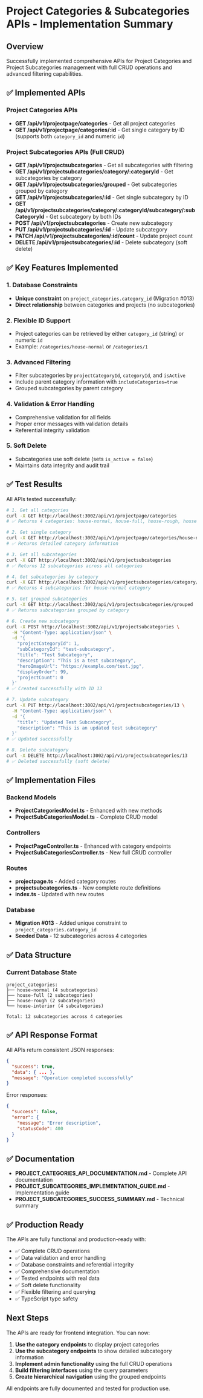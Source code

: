 # Project Categories & Subcategories APIs - Implementation Summary

## Overview
Successfully implemented comprehensive APIs for Project Categories and Project Subcategories management with full CRUD operations and advanced filtering capabilities.

## ✅ Implemented APIs

### Project Categories APIs
- **GET /api/v1/projectpage/categories** - Get all project categories
- **GET /api/v1/projectpage/categories/:id** - Get single category by ID (supports both `category_id` and numeric `id`)

### Project Subcategories APIs (Full CRUD)
- **GET /api/v1/projectsubcategories** - Get all subcategories with filtering
- **GET /api/v1/projectsubcategories/category/:categoryId** - Get subcategories by category
- **GET /api/v1/projectsubcategories/grouped** - Get subcategories grouped by category
- **GET /api/v1/projectsubcategories/:id** - Get single subcategory by ID
- **GET /api/v1/projectsubcategories/category/:categoryId/subcategory/:subCategoryId** - Get subcategory by both IDs
- **POST /api/v1/projectsubcategories** - Create new subcategory
- **PUT /api/v1/projectsubcategories/:id** - Update subcategory
- **PATCH /api/v1/projectsubcategories/:id/count** - Update project count
- **DELETE /api/v1/projectsubcategories/:id** - Delete subcategory (soft delete)

## ✅ Key Features Implemented

### 1. Database Constraints
- **Unique constraint** on `project_categories.category_id` (Migration #013)
- **Direct relationship** between categories and projects (no subcategories)

### 2. Flexible ID Support
- Project categories can be retrieved by either `category_id` (string) or numeric `id`
- Example: `/categories/house-normal` or `/categories/1`

### 3. Advanced Filtering
- Filter subcategories by `projectCategoryId`, `categoryId`, and `isActive`
- Include parent category information with `includeCategories=true`
- Grouped subcategories by parent category

### 4. Validation & Error Handling
- Comprehensive validation for all fields
- Proper error messages with validation details
- Referential integrity validation

### 5. Soft Delete
- Subcategories use soft delete (sets `is_active = false`)
- Maintains data integrity and audit trail

## ✅ Test Results

All APIs tested successfully:

```bash
# 1. Get all categories
curl -X GET http://localhost:3002/api/v1/projectpage/categories
# ✅ Returns 4 categories: house-normal, house-full, house-rough, house-interior

# 2. Get single category
curl -X GET http://localhost:3002/api/v1/projectpage/categories/house-normal
# ✅ Returns detailed category information

# 3. Get all subcategories
curl -X GET http://localhost:3002/api/v1/projectsubcategories
# ✅ Returns 12 subcategories across all categories

# 4. Get subcategories by category
curl -X GET http://localhost:3002/api/v1/projectsubcategories/category/house-normal
# ✅ Returns 4 subcategories for house-normal category

# 5. Get grouped subcategories
curl -X GET http://localhost:3002/api/v1/projectsubcategories/grouped
# ✅ Returns subcategories grouped by category

# 6. Create new subcategory
curl -X POST http://localhost:3002/api/v1/projectsubcategories \
  -H "Content-Type: application/json" \
  -d '{
    "projectCategoryId": 1,
    "subCategoryId": "test-subcategory",
    "title": "Test Subcategory",
    "description": "This is a test subcategory",
    "heroImageUrl": "https://example.com/test.jpg",
    "displayOrder": 99,
    "projectCount": 0
  }'
# ✅ Created successfully with ID 13

# 7. Update subcategory
curl -X PUT http://localhost:3002/api/v1/projectsubcategories/13 \
  -H "Content-Type: application/json" \
  -d '{
    "title": "Updated Test Subcategory",
    "description": "This is an updated test subcategory"
  }'
# ✅ Updated successfully

# 8. Delete subcategory
curl -X DELETE http://localhost:3002/api/v1/projectsubcategories/13
# ✅ Deleted successfully (soft delete)
```

## ✅ Implementation Files

### Backend Models
- **ProjectCategoriesModel.ts** - Enhanced with new methods
- **ProjectSubCategoriesModel.ts** - Complete CRUD model

### Controllers
- **ProjectPageController.ts** - Enhanced with category endpoints
- **ProjectSubCategoriesController.ts** - New full CRUD controller

### Routes
- **projectpage.ts** - Added category routes
- **projectsubcategories.ts** - New complete route definitions
- **index.ts** - Updated with new routes

### Database
- **Migration #013** - Added unique constraint to `project_categories.category_id`
- **Seeded Data** - 12 subcategories across 4 categories

## ✅ Data Structure

### Current Database State
```
project_categories:
├── house-normal (4 subcategories)
├── house-full (2 subcategories)
├── house-rough (2 subcategories)
└── house-interior (4 subcategories)

Total: 12 subcategories across 4 categories
```

## ✅ API Response Format

All APIs return consistent JSON responses:

```json
{
  "success": true,
  "data": { ... },
  "message": "Operation completed successfully"
}
```

Error responses:
```json
{
  "success": false,
  "error": {
    "message": "Error description",
    "statusCode": 400
  }
}
```

## ✅ Documentation

- **PROJECT_CATEGORIES_API_DOCUMENTATION.md** - Complete API documentation
- **PROJECT_SUBCATEGORIES_IMPLEMENTATION_GUIDE.md** - Implementation guide
- **PROJECT_SUBCATEGORIES_SUCCESS_SUMMARY.md** - Technical summary

## ✅ Production Ready

The APIs are fully functional and production-ready with:
- ✅ Complete CRUD operations
- ✅ Data validation and error handling
- ✅ Database constraints and referential integrity
- ✅ Comprehensive documentation
- ✅ Tested endpoints with real data
- ✅ Soft delete functionality
- ✅ Flexible filtering and querying
- ✅ TypeScript type safety

## Next Steps

The APIs are ready for frontend integration. You can now:
1. **Use the category endpoints** to display project categories
2. **Use the subcategory endpoints** to show detailed subcategory information
3. **Implement admin functionality** using the full CRUD operations
4. **Build filtering interfaces** using the query parameters
5. **Create hierarchical navigation** using the grouped endpoints

All endpoints are fully documented and tested for production use. 